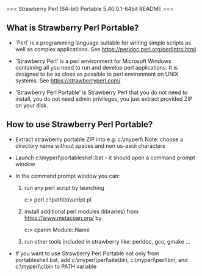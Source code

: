 === Strawberry Perl (64-bit) Portable 5.40.0.1-64bit README ===

What is Strawberry Perl Portable?
---------------------------------

* 'Perl' is a programming language suitable for writing simple scripts as well
  as complex applications. See https://perldoc.perl.org/perlintro.html

* 'Strawberry Perl' is a perl environment for Microsoft Windows containing all
  you need to run and develop perl applications. It is designed to be as close
  as possible to perl environment on UNIX systems. See https://strawberryperl.com/

* 'Strawberry Perl Portable' is Strawberry Perl that you do not need to install,
  you do not need admin privileges, you just extract provided ZIP on your disk.
 
How to use Strawberry Perl Portable?
------------------------------------

* Extract strawberry portable ZIP into e.g. c:\myperl\ 
  Note: choose a directory name without spaces and non us-ascii characters

* Launch c:\myperl\portableshell.bat - it should open a command prompt window

* In the command prompt window you can:

  1. run any perl script by launching
  
     c:\> perl c:\path\to\script.pl

  2. install additional perl modules (libraries) from https://www.metacpan.org/ by

     c:\> cpanm Module::Name
  
  3. run other tools included in strawberry like: perldoc, gcc, gmake ...

* If you want to use Strawberry Perl Portable not only from portableshell.bat,
  add c:\myperl\perl\site\bin, c:\myperl\perl\bin, and c:\myperl\c\bin
  to PATH variable
